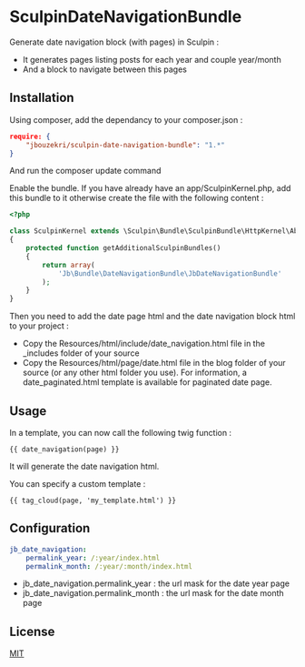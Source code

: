 SculpinDateNavigationBundle
===========================

Generate date navigation block (with pages) in Sculpin :
* It generates pages listing posts for each year and couple year/month
* And a  block to navigate between this pages

Installation
------------

Using composer, add the dependancy to your composer.json :

``` json
require: {
    "jbouzekri/sculpin-date-navigation-bundle": "1.*"
}
```

And run the composer update command

Enable the bundle. If you have already have an app/SculpinKernel.php, add this bundle to it otherwise create the file with the following content :

``` php
<?php

class SculpinKernel extends \Sculpin\Bundle\SculpinBundle\HttpKernel\AbstractKernel
{
    protected function getAdditionalSculpinBundles()
    {
        return array(
            'Jb\Bundle\DateNavigationBundle\JbDateNavigationBundle'
        );
    }
}
```

Then you need to add the date page html and the date navigation block html to your project :
* Copy the Resources/html/include/date_navigation.html file in the _includes folder of your source
* Copy the Resources/html/page/date.html file in the blog folder of your source (or any other html folder you use). For information, a date_paginated.html template is available for paginated date page.

Usage
-----

In a template, you can now call the following twig function :

``` twig
{{ date_navigation(page) }}
```

It will generate the date navigation html.

You can specify a custom template :

``` twig
{{ tag_cloud(page, 'my_template.html') }}
```

Configuration
-------------

``` yml
jb_date_navigation:
    permalink_year: /:year/index.html
    permalink_month: /:year/:month/index.html
```

* jb_date_navigation.permalink_year : the url mask for the date year page
* jb_date_navigation.permalink_month : the url mask for the date month page

License
-------

[MIT](LICENSE)

